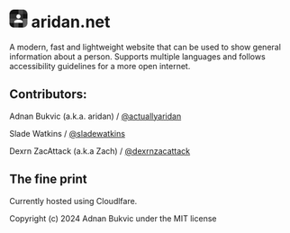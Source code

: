 # <img src="/src/favicons/icon-192.png" width="32px" height="32px"> aridan.net
A modern, fast and lightweight website that can be used to show general information about a person.
Supports multiple languages and follows accessibility guidelines for a more open internet. 

## Contributors:


Adnan Bukvic (a.k.a. aridan) / [@actuallyaridan](https://github.com/actuallyaridan)

Slade Watkins / [@sladewatkins](https://github.com/sladewatkins)

Dexrn ZacAttack (a.k.a Zach) / [@dexrnzacattack](https://github.com/dexrnzacattack)



## The fine print

Currently hosted using Cloudlfare. 

Copyright (c) 2024 Adnan Bukvic under the MIT license
